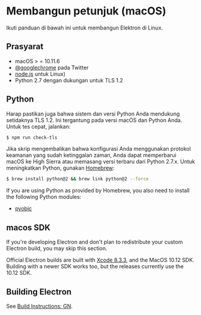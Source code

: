 # Membangun petunjuk (macOS)

Ikuti panduan di bawah ini untuk membangun Elektron di Linux.

## Prasyarat

* macOS > = 10.11.6
* [@googlechrome](https://developer.apple.com/technologies/tools/) pada Twitter
* [node.js](https://nodejs.org) untuk Linux)
* Python 2.7 dengan dukungan untuk TLS 1.2

## Python

Harap pastikan juga bahwa sistem dan versi Python Anda mendukung setidaknya TLS 1.2. Ini tergantung pada versi macOS dan Python Anda. Untuk tes cepat, jalankan:

```sh
$ npm run check-tls
```

Jika skrip mengembalikan bahwa konfigurasi Anda menggunakan protokol keamanan yang sudah ketinggalan zaman, Anda dapat memperbarui macOS ke High Sierra atau memasang versi terbaru dari Python 2.7.x. Untuk meningkatkan Python, gunakan [Homebrew](https://brew.sh/):

```sh
$ brew install python@2 && brew link python@2 --force
```

If you are using Python as provided by Homebrew, you also need to install the following Python modules:

* [pyobjc](https://pythonhosted.org/pyobjc/install.html)

## macos SDK

If you're developing Electron and don't plan to redistribute your custom Electron build, you may skip this section.

Official Electron builds are built with [Xcode 8.3.3](http://adcdownload.apple.com/Developer_Tools/Xcode_8.3.3/Xcode_8.3.3.xip), and the MacOS 10.12 SDK. Building with a newer SDK works too, but the releases currently use the 10.12 SDK.

## Building Electron

See [Build Instructions: GN](build-instructions-gn.md).